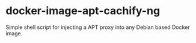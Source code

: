 # docker-image-apt-cachify-ng

Simple shell script for injecting a APT proxy into any Debian based Docker image.
